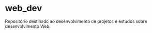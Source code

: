 # web_dev
 Repositório destinado ao desenvolvimento de projetos e estudos sobre desenvolvimento Web. 
